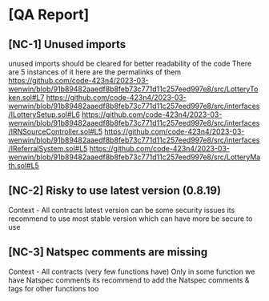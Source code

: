 # [QA Report]

## [NC-1] Unused imports
unused imports should be cleared for better readability of the code 
There are 5 instances of it 
here are the permalinks of them
https://github.com/code-423n4/2023-03-wenwin/blob/91b89482aaedf8b8feb73c771d11c257eed997e8/src/LotteryToken.sol#L7
https://github.com/code-423n4/2023-03-wenwin/blob/91b89482aaedf8b8feb73c771d11c257eed997e8/src/interfaces/ILotterySetup.sol#L6
https://github.com/code-423n4/2023-03-wenwin/blob/91b89482aaedf8b8feb73c771d11c257eed997e8/src/interfaces/IRNSourceController.sol#L5
https://github.com/code-423n4/2023-03-wenwin/blob/91b89482aaedf8b8feb73c771d11c257eed997e8/src/interfaces/IReferralSystem.sol#L5
https://github.com/code-423n4/2023-03-wenwin/blob/91b89482aaedf8b8feb73c771d11c257eed997e8/src/LotteryMath.sol#L5

## [NC-2] Risky to use latest version (0.8.19)
Context - All contracts
latest version can be some security issues 
its recommend to use most stable version 
which can have more be secure to use 

## [NC-3] Natspec comments are missing
Context - All contracts (very few functions have)
Only in some function we have Natspec comments 
its recommend to add the Natspec comments & tags for other functions too
